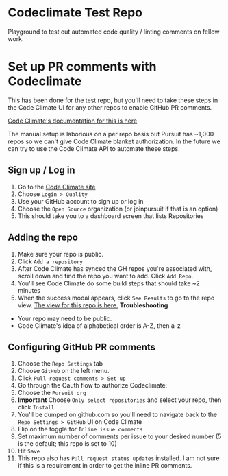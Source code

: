 # Codeclimate Test Repo
Playground to test out automated code quality / linting comments on fellow work.

# Set up PR comments with Codeclimate
This has been done for the test repo, but you'll need to take these steps in the Code Climate UI for any other repos to enable GitHub PR comments.

[Code Climate's documentation for this is here](https://docs.codeclimate.com/docs/github-pull-requests)

The manual setup is laborious on a per repo basis but Pursuit has ~1,000 repos so we can't give Code Climate blanket authorization. In the future we can try to use the Code Climate API to automate these steps.

## Sign up / Log in
1. Go to the [Code Climate site](https://codeclimate.com/)
1. Choose `Login > Quality`
1. Use your GitHub account to sign up or log in
1. Choose the `Open Source` organization (or joinpursuit if that is an option)
1. This should take you to a dashboard screen that lists Repositories

## Adding the repo
1. Make sure your repo is public.
1. Click `Add a repository`
1. After Code Climate has synced the GH repos you're associated with, scroll down and find the repo you want to add. Click `Add Repo`.
1. You'll see Code Climate do some build steps that should take ~2 minutes
1. When the success modal appears, click `See Results` to go to the repo view. [The view for this repo is here.](https://codeclimate.com/github/joinpursuit/codeclimate-test-repo)
**Troubleshooting**
- Your repo may need to be public.
- Code Climate's idea of alphabetical order is A-Z, then a-z

## Configuring GitHub PR comments
1. Choose the `Repo Settings` tab
1. Choose `GitHub` on the left menu.
1. Click `Pull request comments > Set up`
1. Go through the Oauth flow to authorize Codeclimate:
1. Choose the `Pursuit org`
1. **Important** Choose `Only select repositories` and select your repo, then click `Install`
1. You'll be dumped on github.com so you'll need to navigate back to the `Repo Settings > GitHub` UI on Code Climate
1. Flip on the toggle for `Inline issue comments`
1. Set maximum number of comments per issue to your desired number (5 is the default; this repo is set to 10)
1. Hit `Save`
1. This repo also has `Pull request status updates` installed. I am not sure if this is a requirement in order to get the inline PR comments.
